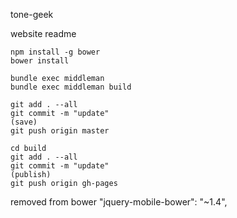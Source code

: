 tone-geek

website readme

    npm install -g bower
    bower install

    bundle exec middleman
    bundle exec middleman build

    git add . --all
    git commit -m "update"
    (save)
    git push origin master

    cd build
    git add . --all
    git commit -m "update"
    (publish)
    git push origin gh-pages


removed from bower
    "jquery-mobile-bower": "~1.4",
